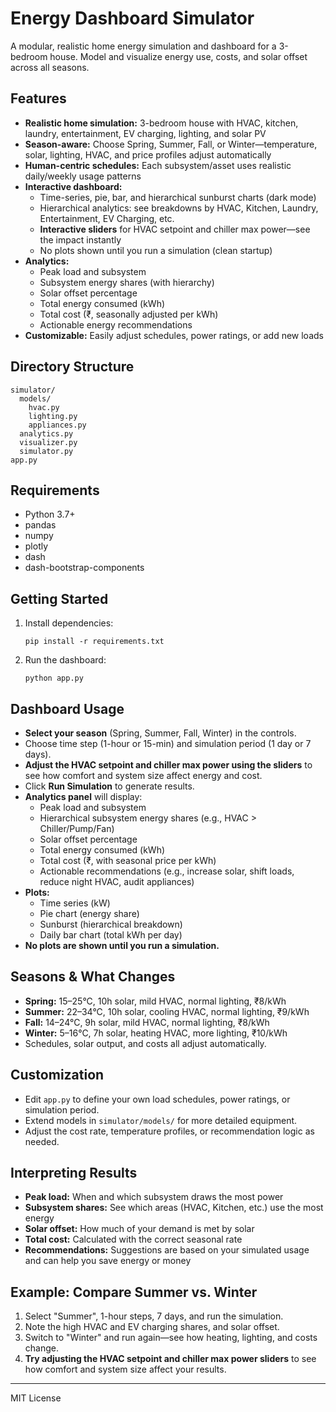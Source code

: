 # Energy Dashboard Simulator

A modular, realistic home energy simulation and dashboard for a 3-bedroom house. Model and visualize energy use, costs, and solar offset across all seasons.

## Features
- **Realistic home simulation:** 3-bedroom house with HVAC, kitchen, laundry, entertainment, EV charging, lighting, and solar PV
- **Season-aware:** Choose Spring, Summer, Fall, or Winter—temperature, solar, lighting, HVAC, and price profiles adjust automatically
- **Human-centric schedules:** Each subsystem/asset uses realistic daily/weekly usage patterns
- **Interactive dashboard:**
  - Time-series, pie, bar, and hierarchical sunburst charts (dark mode)
  - Hierarchical analytics: see breakdowns by HVAC, Kitchen, Laundry, Entertainment, EV Charging, etc.
  - **Interactive sliders** for HVAC setpoint and chiller max power—see the impact instantly
  - No plots shown until you run a simulation (clean startup)
- **Analytics:**
  - Peak load and subsystem
  - Subsystem energy shares (with hierarchy)
  - Solar offset percentage
  - Total energy consumed (kWh)
  - Total cost (₹, seasonally adjusted per kWh)
  - Actionable energy recommendations
- **Customizable:** Easily adjust schedules, power ratings, or add new loads

## Directory Structure
```
simulator/
  models/
    hvac.py
    lighting.py
    appliances.py
  analytics.py
  visualizer.py
  simulator.py
app.py
```

## Requirements
- Python 3.7+
- pandas
- numpy
- plotly
- dash
- dash-bootstrap-components

## Getting Started
1. Install dependencies:
   ```
   pip install -r requirements.txt
   ```
2. Run the dashboard:
   ```
   python app.py
   ```

## Dashboard Usage
- **Select your season** (Spring, Summer, Fall, Winter) in the controls.
- Choose time step (1-hour or 15-min) and simulation period (1 day or 7 days).
- **Adjust the HVAC setpoint and chiller max power using the sliders** to see how comfort and system size affect energy and cost.
- Click **Run Simulation** to generate results.
- **Analytics panel** will display:
  - Peak load and subsystem
  - Hierarchical subsystem energy shares (e.g., HVAC > Chiller/Pump/Fan)
  - Solar offset percentage
  - Total energy consumed (kWh)
  - Total cost (₹, with seasonal price per kWh)
  - Actionable recommendations (e.g., increase solar, shift loads, reduce night HVAC, audit appliances)
- **Plots:**
  - Time series (kW)
  - Pie chart (energy share)
  - Sunburst (hierarchical breakdown)
  - Daily bar chart (total kWh per day)
- **No plots are shown until you run a simulation.**

## Seasons & What Changes
- **Spring:** 15–25°C, 10h solar, mild HVAC, normal lighting, ₹8/kWh
- **Summer:** 22–34°C, 10h solar, cooling HVAC, normal lighting, ₹9/kWh
- **Fall:** 14–24°C, 9h solar, mild HVAC, normal lighting, ₹8/kWh
- **Winter:** 5–16°C, 7h solar, heating HVAC, more lighting, ₹10/kWh
- Schedules, solar output, and costs all adjust automatically.

## Customization
- Edit `app.py` to define your own load schedules, power ratings, or simulation period.
- Extend models in `simulator/models/` for more detailed equipment.
- Adjust the cost rate, temperature profiles, or recommendation logic as needed.

## Interpreting Results
- **Peak load:** When and which subsystem draws the most power
- **Subsystem shares:** See which areas (HVAC, Kitchen, etc.) use the most energy
- **Solar offset:** How much of your demand is met by solar
- **Total cost:** Calculated with the correct seasonal rate
- **Recommendations:** Suggestions are based on your simulated usage and can help you save energy or money

## Example: Compare Summer vs. Winter
1. Select "Summer", 1-hour steps, 7 days, and run the simulation.
2. Note the high HVAC and EV charging shares, and solar offset.
3. Switch to "Winter" and run again—see how heating, lighting, and costs change.
4. **Try adjusting the HVAC setpoint and chiller max power sliders** to see how comfort and system size affect your results.

---
MIT License 